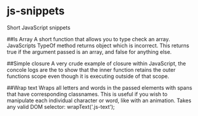 # js-snippets
Short JavaScript snippets


##Is Array
A short function that allows you to type check an array.  JavaScripts TypeOf method returns object which is incorrect.
This returns true if the argument passed is an array, and false for anything else.

##Simple closure
A very crude example of closure within JavaScript, the concole logs are the to show that the inner function retains the outer functions scope even though it is executing outside of that scope.

##Wrap text
Wraps all letters and words in the passed elements with spans that have corresponding classnames.
This is useful if you wish to manipulate each individual character or word, like with an animation.
Takes any valid DOM selector:
wrapText('.js-text');
